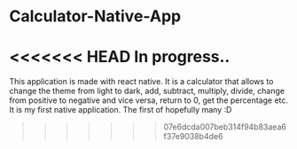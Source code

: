 # Calculator-Native-App
<<<<<<< HEAD
In progress..
=======
This application is made with react native. It is a calculator that allows to change the theme from light to dark, add, subtract, multiply, divide, change from positive to negative and vice versa, return to 0, get the percentage etc. It is my first native application. The first of hopefully many :D
>>>>>>> 07e6dcda007beb314f94b83aea6f37e9038b4de6
